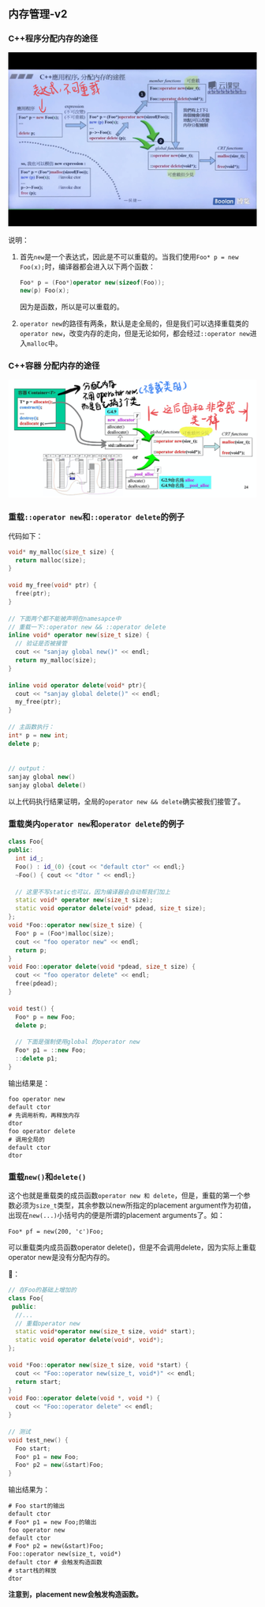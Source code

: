 ## 内存管理-v2

### C++程序分配内存的途径

![IMG_5683A2594FC2-1](assets/IMG_5683A2594FC2-1.jpeg)

说明：

1. 首先`new`是一个表达式，因此是不可以重载的。当我们使用`Foo* p = new Foo(x);`时，编译器都会进入以下两个函数：

   ```cpp
   Foo* p = (Foo*)operator new(sizeof(Foo));
   new(p) Foo(x);
   ```

   因为是函数，所以是可以重载的。

2. `operator new`的路径有两条，默认是走全局的，但是我们可以选择重载类的`operator new`，改变内存的走向，但是无论如何，都会经过`::operator new`进入`malloc`中。

### C++容器 分配内存的途径

![image-20200303000509401](assets/image-20200303000509401.png)



### 重载`::operator new`和`::operator delete`的例子

代码如下：

```cpp
void* my_malloc(size_t size) {
  return malloc(size);
}

void my_free(void* ptr) {
  free(ptr);
}

// 下面两个都不能被声明在namesapce中
// 重载一下::operator new && ::operator delete
inline void* operator new(size_t size) {
  // 验证是否被接管
  cout << "sanjay global new()" << endl;
  return my_malloc(size);
}

inline void operator delete(void* ptr){
  cout << "sanjay global delete()" << endl;
  my_free(ptr);
}

// 主函数执行：
int* p = new int;
delete p;


// output：
sanjay global new()
sanjay global delete()
```

以上代码执行结果证明，全局的`operator new && delete`确实被我们接管了。



### 重载类内`operator new`和`operator delete`的例子

```cpp
class Foo{
public:
  int id_;
  Foo() : id_(0) {cout << "default ctor" << endl;}
  ~Foo() { cout << "dtor " << endl;}

  // 这里不写static也可以，因为编译器会自动帮我们加上
  static void* operator new(size_t size);
  static void operator delete(void* pdead, size_t size);
};
void *Foo::operator new(size_t size) {
  Foo* p = (Foo*)malloc(size);
  cout << "foo operator new" << endl;
  return p;
}
void Foo::operator delete(void *pdead, size_t size) {
  cout << "foo operator delete" << endl;
  free(pdead);
}

void test() {
  Foo* p = new Foo;
  delete p;

  // 下面是强制使用global 的operator new
  Foo* p1 = ::new Foo;
  ::delete p1;
}
```

输出结果是：

```shell
foo operator new
default ctor
# 先调用析构，再释放内存
dtor 
foo operator delete
# 调用全局的
default ctor
dtor 
```

### 重载`new()`和`delete()`

这个也就是重载类的成员函数`operator new 和 delete`，但是，重载的第一个参数必须为`size_t`类型，其余参数以new所指定的placement argument作为初值，出现在`new(...)`小括号内的便是所谓的placement arguments了。如：

`Foo* pf = new(200, 'c')Foo;`

可以重载类内成员函数operator delete()，但是不会调用delete，因为实际上重载operator new是没有分配内存的。

🌰：

```cpp
// 在Foo的基础上增加的
class Foo{
 public:
  //...
  // 重载operator new
  static void*operator new(size_t size, void* start);
  static void operator delete(void*, void*);
};

void *Foo::operator new(size_t size, void *start) {
  cout << "Foo::operator new(size_t, void*)" << endl;
  return start;
}
void Foo::operator delete(void *, void *) {
  cout << "Foo::operator delete" << endl;
}

// 测试
void test_new() {
  Foo start;
  Foo* p1 = new Foo;
  Foo* p2 = new(&start)Foo;
}
```

输出结果为：

```shell
# Foo start的输出
default ctor
# Foo* p1 = new Foo;的输出
foo operator new
default ctor
# Foo* p2 = new(&start)Foo;
Foo::operator new(size_t, void*)
default ctor # 会触发构造函数
# start栈的释放
dtor
```

**注意到，placement new会触发构造函数。**

